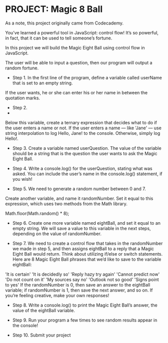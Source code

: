 # PROJECT: Magic 8 Ball

As a note, this project originally came from Codecademy.

You’ve learned a powerful tool in JavaScript: control flow! It’s so powerful, in fact, that it can be used to tell someone’s fortune.

In this project we will build the Magic Eight Ball using control flow in JavaScript.

The user will be able to input a question, then our program will output a random fortune.

- Step 1.
In the first line of the program, define a variable called userName that is set to an empty string.

If the user wants, he or she can enter his or her name in between the quotation marks.

- Step 2.
- 
Below this variable, create a ternary expression that decides what to do if the user enters a name or not. If the user enters a name — like 'Jane' — use string interpolation to log Hello, Jane! to the console. Otherwise, simply log Hello!.

- Step 3.
Create a variable named userQuestion. The value of the variable should be a string that is the question the user wants to ask the Magic Eight Ball.

- Step 4.
Write a console.log() for the userQuestion, stating what was asked. You can include the user’s name in the console.log() statement, if you wish!

- Step 5.
We need to generate a random number between 0 and 7.

Create another variable, and name it randomNumber. Set it equal to this expression, which uses two methods from the Math library.

Math.floor(Math.random() * 8);

- Step 6.
Create one more variable named eightBall, and set it equal to an empty string. We will save a value to this variable in the next steps, depending on the value of randomNumber.

- Step 7.
We need to create a control flow that takes in the randomNumber we made in step 5, and then assigns eightBall to a reply that a Magic Eight Ball would return. Think about utilizing if/else or switch statements. Here are 8 Magic Eight Ball phrases that we’d like to save to the variable eightBall:

'It is certain'
'It is decidedly so'
'Reply hazy try again'
'Cannot predict now'
'Do not count on it'
'My sources say no'
'Outlook not so good'
'Signs point to yes'
If the randomNumber is 0, then save an answer to the eightBall variable; if randomNumber is 1, then save the next answer, and so on. If you’re feeling creative, make your own responses!

- Step 8.
Write a console.log() to print the Magic Eight Ball’s answer, the value of the eightBall variable.

- Step 9.
Run your program a few times to see random results appear in the console!

- Step 10.
Submit your project
